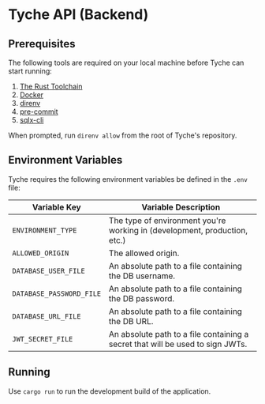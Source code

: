 # Tyche API (Backend)

## Prerequisites

The following tools are required on your local machine before Tyche can start
running:

1. [The Rust Toolchain](https://www.rust-lang.org/tools/install)
2. [Docker](https://docs.docker.com/get-started/get-docker/)
3. [direnv](https://direnv.net/docs/installation.html)
4. [pre-commit](https://pre-commit.com/#intro)
5. [sqlx-cli](https://github.com/launchbadge/sqlx/blob/main/sqlx-cli/README.md#install)

When prompted, run `direnv allow` from the root of Tyche's repository.

## Environment Variables

Tyche requires the following environment variables be defined in the `.env`
file:

| Variable Key             | Variable Description                                                           |
| ------------------------ | ------------------------------------------------------------------------------ |
| `ENVIRONMENT_TYPE`       | The type of environment you're working in (development, production, etc.)      |
| `ALLOWED_ORIGIN`         | The allowed origin.                                                            |
| `DATABASE_USER_FILE`     | An absolute path to a file containing the DB username.                         |
| `DATABASE_PASSWORD_FILE` | An absolute path to a file containing the DB password.                         |
| `DATABASE_URL_FILE`      | An absolute path to a file containing the DB URL.                              |
| `JWT_SECRET_FILE`        | An absolute path to a file containing a secret that will be used to sign JWTs. |

## Running

Use `cargo run` to run the development build of the application.
